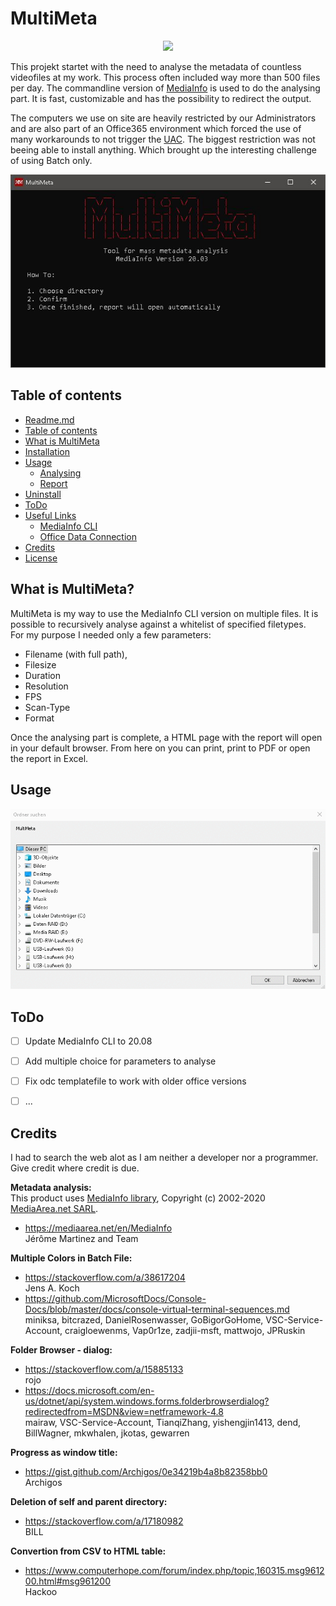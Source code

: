# MultiMeta
<p align="center">
  <img src="MultiMeta/MultiMeta.ico" />
</p>

This projekt startet with the need to analyse the metadata of countless videofiles at my work. This process often included way more than 500 files per day.
The commandline version of [MediaInfo](https://mediaarea.net/en/MediaInfo) is used to do the analysing part. It is fast, customizable and has the possibility to redirect the output.

The computers we use on site are heavily restricted by our Administrators and are also part of an Office365 environment which forced the use of many workarounds to not trigger the [UAC](https://en.wikipedia.org/wiki/User_Account_Control). The biggest restriction was not beeing able to install anything. Which brought up the interesting challenge of using Batch only.


![MultiMeta](MultiMeta/Resources/MEDIA/MultiMeta_Gui.JPG)

## Table of contents


   * [Readme.md](README.md)
   * [Table of contents](https://github.com/Knafi/MultiMeta#table-of-contents)
   * [What is MultiMeta](https://github.com/Knafi/MultiMeta#what-is-multimeta)
   * [Installation](MultiMeta/Resources/Documentation/Installation.md)
   * [Usage](https://github.com/Knafi/MultiMeta#usage)
      * [Analysing]()
      * [Report]()
   * [Uninstall](MultiMeta/Resources/Documentation/uninstall.md)
   * [ToDo](https://github.com/Knafi/MultiMeta#todo)
   * [Useful Links](MultiMeta/Resources/Documentation/Useful_Links.md)
      * [MediaInfo CLI](MultiMeta/Resources/Documentation/MI_CLI_help.md)
      * [Office Data Connection](MultiMeta/Resources/Documentation/ODC.md)
   * [Credits](https://github.com/Knafi/MultiMeta#credits)
   * [License](LICENSE)



## What is MultiMeta?
MultiMeta is my way to use the MediaInfo CLI version on multiple files. It is possible to recursively analyse against a whitelist of specified filetypes.  
For my purpose I needed only a few parameters:  
- Filename (with full path), 
- Filesize
- Duration
- Resolution
- FPS
- Scan-Type
- Format  


Once the analysing part is complete, a HTML page with the report will open in your default browser.
From here on you can print, print to PDF or open the report in Excel. 

## Usage

![MultiMeta](MultiMeta/Resources/MEDIA/MultiMeta_usage.gif)  

## ToDo

- [ ] Update MediaInfo CLI to 20.08
- [ ] Add multiple choice for parameters to analyse
- [ ] Fix odc templatefile to work with older office versions
- [ ] ...


## Credits
I had to search the web alot as I am neither a developer nor a programmer.\
Give credit where credit is due.
  
**Metadata analysis:**  
This product uses [MediaInfo library](https://mediaarea.net/en/MediaInfo), Copyright (c) 2002-2020 [MediaArea.net SARL](info@mediaarea.net).  
- https://mediaarea.net/en/MediaInfo  
Jérôme Martinez and Team  
  
**Multiple Colors in Batch File:**  
- https://stackoverflow.com/a/38617204  
Jens A. Koch  
- https://github.com/MicrosoftDocs/Console-Docs/blob/master/docs/console-virtual-terminal-sequences.md  
miniksa, bitcrazed, DanielRosenwasser, GoBigorGoHome, VSC-Service-Account, craigloewenms, Vap0r1ze, zadjii-msft, mattwojo, JPRuskin  

**Folder Browser - dialog:**  
- https://stackoverflow.com/a/15885133  
rojo  
- https://docs.microsoft.com/en-us/dotnet/api/system.windows.forms.folderbrowserdialog?redirectedfrom=MSDN&view=netframework-4.8  
mairaw, VSC-Service-Account, TianqiZhang, yishengjin1413, dend, BillWagner, mkwhalen, jkotas, gewarren  

**Progress as window title:**  
- https://gist.github.com/Archigos/0e34219b4a8b82358bb0  
Archigos  

**Deletion of self and parent directory:**  
- https://stackoverflow.com/a/17180982  
BILL  

**Convertion from CSV to HTML table:**  
- https://www.computerhope.com/forum/index.php/topic,160315.msg961200.html#msg961200  
Hackoo  
